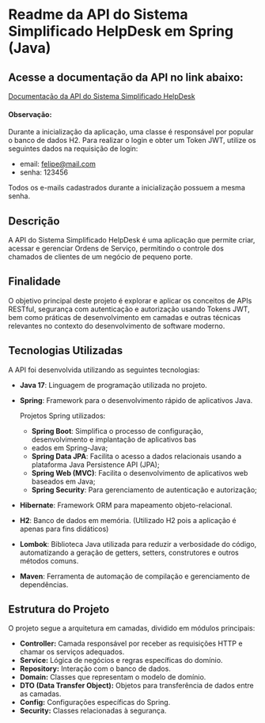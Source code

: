 # Readme da API do Sistema Simplificado HelpDesk em Spring (Java)

## Acesse a documentação da API no link abaixo:

[Documentação da API do Sistema Simplificado HelpDesk](https://documenter.getpostman.com/view/26431503/2s93zB7325)

#### Observação:

Durante a inicialização da aplicação, uma classe é responsável por popular o banco de dados H2. Para realizar o login e obter um Token JWT, utilize os seguintes dados na requisição de login:

- email: felipe@mail.com
- senha: 123456

Todos os e-mails cadastrados durante a inicialização possuem a mesma senha.

## Descrição

A API do Sistema Simplificado HelpDesk é uma aplicação que permite criar, acessar e gerenciar Ordens de Serviço, permitindo o controle dos chamados de clientes de um negócio de pequeno porte. 

## Finalidade

O objetivo principal deste projeto é explorar e aplicar os conceitos de APIs RESTful, segurança com autenticação e autorização usando Tokens JWT, bem como práticas de desenvolvimento em camadas e outras técnicas relevantes no contexto do desenvolvimento de software moderno.

## Tecnologias Utilizadas

A API foi desenvolvida utilizando as seguintes tecnologias:

- **Java 17**: Linguagem de programação utilizada no projeto.
- **Spring**: Framework para o desenvolvimento rápido de aplicativos Java.

	 Projetos Spring utilizados:
	- **Spring Boot**: Simplifica o processo de configuração, desenvolvimento e implantação de aplicativos bas
	- eados em Spring-Java;
	- **Spring Data JPA**: Facilita o acesso a dados relacionais usando a plataforma Java 	Persistence API (JPA);
	- **Spring Web (MVC)**: Facilita o desenvolvimento de aplicativos web baseados em Java;
	- **Spring Security**: Para gerenciamento de autenticação e autorização;
- **Hibernate**: Framework ORM para mapeamento objeto-relacional.
- **H2**: Banco de dados em memória. (Utilizado H2 pois a aplicação é apenas para fins didáticos)
- **Lombok**: Biblioteca Java utilizada para reduzir a verbosidade do código, automatizando a geração de getters, setters, construtores e outros métodos comuns.
- **Maven**: Ferramenta de automação de compilação e gerenciamento de dependências.

## Estrutura do Projeto

O projeto segue a arquitetura em camadas, dividido em módulos principais:

- **Controller:** Camada responsável por receber as requisições HTTP e chamar os serviços adequados.
- **Service:** Lógica de negócios e regras específicas do domínio.
- **Repository:** Interação com o banco de dados.
- **Domain:** Classes que representam o modelo de domínio.
- **DTO (Data Transfer Object):** Objetos para transferência de dados entre as camadas.
- **Config:** Configurações específicas do Spring.
- **Security:** Classes relacionadas à segurança.
